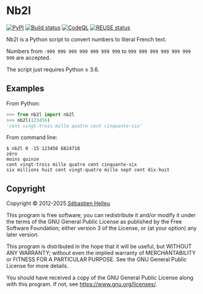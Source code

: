 # Nb2l

[![PyPI](https://img.shields.io/pypi/v/nb2l.svg)](https://pypi.org/project/nb2l/)
[![Build status](https://github.com/flashcode/nb2l/workflows/CI/badge.svg)](https://github.com/flashcode/nb2l/actions?query=workflow%3A%22CI%22)
[![CodeQL](https://github.com/flashcode/nb2l/workflows/CodeQL/badge.svg)](https://github.com/flashcode/nb2l/actions?query=workflow%3A%22CodeQL%22)
[![REUSE status](https://api.reuse.software/badge/github.com/flashcode/nb2l)](https://api.reuse.software/info/github.com/flashcode/nb2l)

Nb2l is a Python script to convert numbers to literal French text.

Numbers from `-999 999 999 999 999 999 999` to `999 999 999 999 999 999 999` are accepted.

The script just requires Python ≥ 3.6.

## Examples

From Python:

```python
>>> from nb2l import nb2l
>>> nb2l(123456)
'cent vingt-trois mille quatre cent cinquante-six'
```

From command line:

```
$ nb2l 0 -15 123456 6824718
zéro
moins quinze
cent vingt-trois mille quatre cent cinquante-six
six millions huit cent vingt-quatre mille sept cent dix-huit
```

## Copyright

Copyright © 2012-2025 [Sébastien Helleu](https://github.com/flashcode)

This program is free software; you can redistribute it and/or modify
it under the terms of the GNU General Public License as published by
the Free Software Foundation; either version 3 of the License, or
(at your option) any later version.

This program is distributed in the hope that it will be useful,
but WITHOUT ANY WARRANTY; without even the implied warranty of
MERCHANTABILITY or FITNESS FOR A PARTICULAR PURPOSE.  See the
GNU General Public License for more details.

You should have received a copy of the GNU General Public License
along with this program.  If not, see <https://www.gnu.org/licenses/>.
